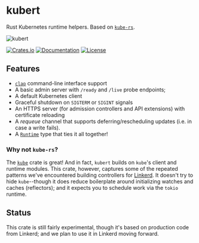 # kubert

Rust Kubernetes runtime helpers. Based on [`kube-rs`][krs].

![kubert](https://user-images.githubusercontent.com/240738/154825590-5a94ca46-a453-4037-a738-26663b2c8630.png)

[![Crates.io][crate-badge]][crate-url]
[![Documentation][docs-badge]][docs-url]
[![License][lic-badge]](LICENSE)

[crate-badge]: https://img.shields.io/crates/v/kube.svg
[crate-url]: https://crates.io/crates/kube
[docs-badge]: https://docs.rs/kubert/badge.svg
[docs-url]: https://docs.rs/kubert
[docs-url]: https://img.shields.io/crates/l/kubert
[lic-badge]: https://img.shields.io/crates/l/kubert

## Features

* [`clap`](https://docs.rs/clap) command-line interface support
* A basic admin server with `/ready` and `/live` probe endpoints;
* A default Kubernetes client
* Graceful shutdown on `SIGTERM` or `SIGINT` signals
* An HTTPS server (for admission controllers and API extensions) with certificate reloading
* A _requeue_ channel that supports deferring/rescheduling updates (i.e. in case a write fails).
* A [`Runtime`][rt] type that ties it all together!

### Why not `kube-rs`?

The [`kube`][krs] crate is great! And in fact, `kubert` builds on `kube`'s client and runtime
modules. This crate, however, captures some of the repeated patterns we've encountered building
controllers for [Linkerd](https://github.com/linkerd/linkerd2). It doesn't try to hide
`kube`--though it does reduce boilerplate around initializing watches and caches (reflectors); and
it expects you to schedule work via the `tokio` runtime.

## Status

This crate is still fairly experimental, though it's based on production code from Linkerd; and we
plan to use it in Linkerd moving forward.

[krs]: https://docs.rs/kube
[rt]: https://docs.rs/kubert/latest/kubert/runtime/struct.Runtime.html

